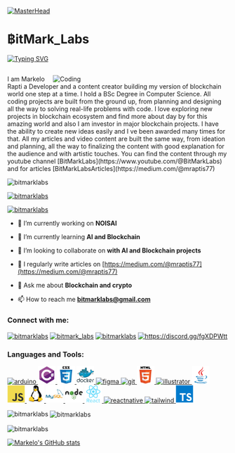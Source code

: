 [![MasterHead](https://3.bp.blogspot.com/-IQUQ_T_ZJ5s/WpP5i6dTRoI/AAAAAAAAADc/pOmz7CDfIrkCNv62cy6JDuSH7j-DGYN8QCLcBGAs/s1600/what-is-the-blockchain.jpg)](https://bitmarklabs.com)


# ฿itMark_Labs

[![Typing SVG](https://readme-typing-svg.demolab.com/?lines=Front_End_and_Back_End_Developer;Blockchain_Developer;Passionate_for_cybersecurity_and_AI)](https://git.io/typing-svg)
##
<img align="right" alt="Coding" width="400" src="https://cdn.dribbble.com/users/1162077/screenshots/3848914/programmer.gif">
I am Markelo Rapti a Developer and a content creator building my version of blockchain world one step at a time. I hold a BSc Degree in Computer Science. All coding projects are built from the ground up, from planning and designing all the way to solving real-life problems with code. I love exploring new projects in blockchain ecosystem and find more about day by for this amazing world and also I am investor in major blockchain projects. I have the ability to create new ideas easily and I ve been awarded many times for that. All my articles and video content are built the same way, from ideation and planning, all the way to finalizing the content with good explanation for the audience and with artistic touches. You can find the content through my youtube channel [BitMarkLabs](https://www.youtube.com/@BitMarkLabs) and for articles [BitMarkLabsArticles](https://medium.com/@mraptis77)



<p align="left"> <img src="https://komarev.com/ghpvc/?username=bitmarklabs&label=Profile%20views&color=0e75b6&style=flat" alt="bitmarklabs" /> </p>

<p align="left"> <a href="https://github.com/ryo-ma/github-profile-trophy"><img src="https://github-profile-trophy.vercel.app/?username=bitmarklabs" alt="bitmarklabs" /></a> </p>

<p align="left"> <a href="https://twitter.com/bitmarklabs" target="blank"><img src="https://img.shields.io/twitter/follow/bitmarklabs?logo=twitter&style=for-the-badge" alt="bitmarklabs" /></a> </p>

- 🔭 I’m currently working on **NOISAI**

- 🌱 I’m currently learning **AI and Blockchain**

- 👯 I’m looking to collaborate on **with AI and Blockchain projects**

- 📝 I regularly write articles on [https://medium.com/@mraptis77](https://medium.com/@mraptis77)

- 💬 Ask me about **Blockchain and crypto**

- 📫 How to reach me **bitmarklabs@gmail.com**

<h3 align="left">Connect with me:</h3>
<p align="left">
<a href="https://twitter.com/bitmarklabs" target="blank"><img align="center" src="https://raw.githubusercontent.com/rahuldkjain/github-profile-readme-generator/master/src/images/icons/Social/twitter.svg" alt="bitmarklabs" height="30" width="40" /></a>
<a href="https://instagram.com/bitmark_labs" target="blank"><img align="center" src="https://raw.githubusercontent.com/rahuldkjain/github-profile-readme-generator/master/src/images/icons/Social/instagram.svg" alt="bitmark_labs" height="30" width="40" /></a>
<a href="https://www.youtube.com/c/bitmarklabs" target="blank"><img align="center" src="https://raw.githubusercontent.com/rahuldkjain/github-profile-readme-generator/master/src/images/icons/Social/youtube.svg" alt="bitmarklabs" height="30" width="40" /></a>
<a href="https://discord.gg/https://discord.gg/fgXDPWtt" target="blank"><img align="center" src="https://raw.githubusercontent.com/rahuldkjain/github-profile-readme-generator/master/src/images/icons/Social/discord.svg" alt="https://discord.gg/fgXDPWtt" height="30" width="40" /></a>
</p>

<h3 align="left">Languages and Tools:</h3>
<p align="left"> <a href="https://www.arduino.cc/" target="_blank" rel="noreferrer"> <img src="https://cdn.worldvectorlogo.com/logos/arduino-1.svg" alt="arduino" width="40" height="40"/> </a> <a href="https://www.w3schools.com/cs/" target="_blank" rel="noreferrer"> <img src="https://raw.githubusercontent.com/devicons/devicon/master/icons/csharp/csharp-original.svg" alt="csharp" width="40" height="40"/> </a> <a href="https://www.w3schools.com/css/" target="_blank" rel="noreferrer"> <img src="https://raw.githubusercontent.com/devicons/devicon/master/icons/css3/css3-original-wordmark.svg" alt="css3" width="40" height="40"/> </a> <a href="https://www.docker.com/" target="_blank" rel="noreferrer"> <img src="https://raw.githubusercontent.com/devicons/devicon/master/icons/docker/docker-original-wordmark.svg" alt="docker" width="40" height="40"/> </a> <a href="https://www.figma.com/" target="_blank" rel="noreferrer"> <img src="https://www.vectorlogo.zone/logos/figma/figma-icon.svg" alt="figma" width="40" height="40"/> </a> <a href="https://git-scm.com/" target="_blank" rel="noreferrer"> <img src="https://www.vectorlogo.zone/logos/git-scm/git-scm-icon.svg" alt="git" width="40" height="40"/> </a> <a href="https://www.w3.org/html/" target="_blank" rel="noreferrer"> <img src="https://raw.githubusercontent.com/devicons/devicon/master/icons/html5/html5-original-wordmark.svg" alt="html5" width="40" height="40"/> </a> <a href="https://www.adobe.com/in/products/illustrator.html" target="_blank" rel="noreferrer"> <img src="https://www.vectorlogo.zone/logos/adobe_illustrator/adobe_illustrator-icon.svg" alt="illustrator" width="40" height="40"/> </a> <a href="https://www.java.com" target="_blank" rel="noreferrer"> <img src="https://raw.githubusercontent.com/devicons/devicon/master/icons/java/java-original.svg" alt="java" width="40" height="40"/> </a> <a href="https://developer.mozilla.org/en-US/docs/Web/JavaScript" target="_blank" rel="noreferrer"> <img src="https://raw.githubusercontent.com/devicons/devicon/master/icons/javascript/javascript-original.svg" alt="javascript" width="40" height="40"/> </a> <a href="https://www.linux.org/" target="_blank" rel="noreferrer"> <img src="https://raw.githubusercontent.com/devicons/devicon/master/icons/linux/linux-original.svg" alt="linux" width="40" height="40"/> </a> <a href="https://www.mysql.com/" target="_blank" rel="noreferrer"> <img src="https://raw.githubusercontent.com/devicons/devicon/master/icons/mysql/mysql-original-wordmark.svg" alt="mysql" width="40" height="40"/> </a> <a href="https://nodejs.org" target="_blank" rel="noreferrer"> <img src="https://raw.githubusercontent.com/devicons/devicon/master/icons/nodejs/nodejs-original-wordmark.svg" alt="nodejs" width="40" height="40"/> </a> <a href="https://reactjs.org/" target="_blank" rel="noreferrer"> <img src="https://raw.githubusercontent.com/devicons/devicon/master/icons/react/react-original-wordmark.svg" alt="react" width="40" height="40"/> </a> <a href="https://reactnative.dev/" target="_blank" rel="noreferrer"> <img src="https://reactnative.dev/img/header_logo.svg" alt="reactnative" width="40" height="40"/> </a> <a href="https://tailwindcss.com/" target="_blank" rel="noreferrer"> <img src="https://www.vectorlogo.zone/logos/tailwindcss/tailwindcss-icon.svg" alt="tailwind" width="40" height="40"/> </a> <a href="https://www.typescriptlang.org/" target="_blank" rel="noreferrer"> <img src="https://raw.githubusercontent.com/devicons/devicon/master/icons/typescript/typescript-original.svg" alt="typescript" width="40" height="40"/> </a> </p>

<p><img align="left" src="https://github-readme-stats.vercel.app/api/top-langs?username=bitmarklabs&show_icons=true&locale=en&layout=compact" alt="bitmarklabs" /></p>

<p>&nbsp;<img align="center" src="https://github-readme-stats.vercel.app/api?username=bitmarklabs&show_icons=true&locale=en" alt="bitmarklabs" /></p>

<p><img align="center" src="https://github-readme-streak-stats.herokuapp.com/?user=bitmarklabs&" alt="bitmarklabs" /></p>

[![Markelo's GitHub stats](https://github-readme-stats.vercel.app/api?username=BitMarkLabs&show_icons=true&theme=tokyonight)](https://github.com/BitMarkLabs/github-readme-stats)
